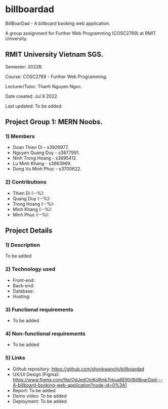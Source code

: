 # billboardad
BillBoarDad - A billboard booking web application.

A group assignment for Further Web Programming (COSC2769) at RMIT University.
## RMIT University Vietnam SGS.
Semester: 2022B.

Course: COSC2769 - Further Web Programming.

Lecturer/Tutor: Thanh Nguyen Ngoc.

Date created: Jul 8 2022.

Last updated: To be added.

## Project Group 1: MERN Noobs.
### 1) Members
+ Doan Thien Di - s3926977.
+ Nguyen Quang Duy - s3877991.
+ Ninh Trong Hoang - s3695412.
+ Lu Minh Khang - s3863969.
+ Dong Vu Minh Phuc - s3700622.
### 2) Contributions
+ Thien Di (--%):
+ Quang Duy (--%):
+ Trong Hoang (--%):
+ Minh Khang (--%):
+ Minh Phuc (--%):

## Project Details
### 1) Description
To be added
### 2) Technology used
+ Front-end:
+ Back-end:
+ Database:
+ Hosting:
### 3) Functional requirements
+ To be added
### 4) Non-functional requirements
+ To be added
### 5) Links
+ Github repository: https://github.com/shynkwanchi/billboardad
+ UX/UI Design (Figma): https://www.figma.com/file/OdJedCtoKoRmk7nkua6E90/BillBoarDad---A-billboard-booking-web-application?node-id=0%3A1
+ Report: To be added
+ Demo video: To be added
+ Deployment: To be added
